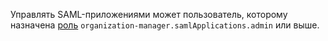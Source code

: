Управлять SAML-приложениями может пользователь, которому назначена [роль](../../organization/security/index.md#organization-manager-samlApplications-admin) `organization-manager.samlApplications.admin` или выше.